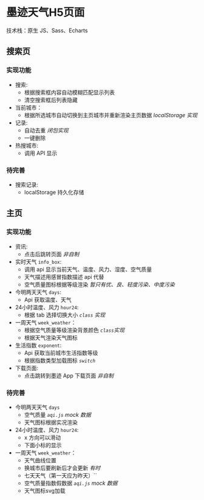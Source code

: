 # 墨迹天气H5页面
技术栈：原生 JS、Sass、Echarts

## 搜索页
### 实现功能
+ 搜索:
  + 根据搜索框内容自动模糊匹配显示列表
  + 清空搜索框后列表隐藏
+ 当前城市：
  + 根据所选城市自动切换到主页城市并重新渲染主页数据 *localStorage 实现*
+ 记录:
  + 自动去重 *闭包实现*
  + 一键删除
+ 热搜城市:
  + 调用 API 显示
### 待完善
+ 搜索记录:
  + localStorage 持久化存储

## 主页
### 实现功能
+ 资讯:
  + 点击后跳转页面 *非自制*
+ 实时天气 `info_box`:
  + 调用 api 显示当前天气、温度、风力、湿度、空气质量
  + 天气描述用感冒指数描述 api 代替
  + 空气质量图标根据等级渲染 *暂只有优、良、轻度污染、中度污染*
+ 今明两天天气 `days`:
  + Api 获取温度、天气
+ 24小时温度、风力 `hour24`:
  + 根据 tab 选择切换大小 *`class` 实现*
+ 一周天气 `week_weather`：
  + 根据空气质量等级渲染背景颜色 *`class`实现*
  + 根据天气渲染天气图标
+ 生活指数 `exponent`:
  + Api 获取当前城市生活指数等级
  + 根据指数类型加载图标 *`switch`*
+ 下载页面:
  + 点击跳转到墨迹 App 下载页面 *非自制*
### 待完善
+ 今明两天天气 `days`
  + 空气质量 *`aqi.js` mock 数据*
  + 天气图标根据实况渲染
+ 24小时温度、风力 `hour24`:
  + x 方向可以滑动
  + 下面小标的显示
+ 一周天气 `week_weather`：
  + 天气曲线位置
  + 换城市后要刷新后才会更新 *有时*
  + 七天天气（第一天应为昨天）``
  + 空气质量指数假数据  *`aqi.js` mock 数据*
  + 天气图标svg加载
